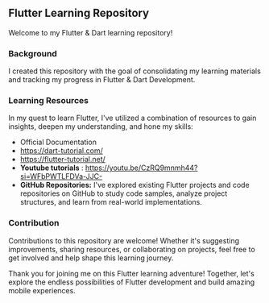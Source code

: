 ## Flutter Learning Repository

Welcome to my Flutter & Dart learning repository!
### Background

I created this repository with the goal of consolidating my learning materials and tracking my progress in Flutter & Dart Development.

### Learning Resources

In my quest to learn Flutter, I've utilized a combination of resources to gain insights, deepen my understanding, and hone my skills:

- Official Documentation
- https://dart-tutorial.com/
- https://flutter-tutorial.net/
- **Youtube tutorials** : https://youtu.be/CzRQ9mnmh44?si=WFbPWTLFDVa-JJC-
- **GitHub Repositories:** I've explored existing Flutter projects and code repositories on GitHub to study code samples, analyze project structures, and learn from real-world implementations.




### Contribution

Contributions to this repository are welcome! Whether it's suggesting improvements, sharing resources, or collaborating on projects, feel free to get involved and help shape this learning journey.

Thank you for joining me on this Flutter learning adventure! Together, let's explore the endless possibilities of Flutter development and build amazing mobile experiences.
